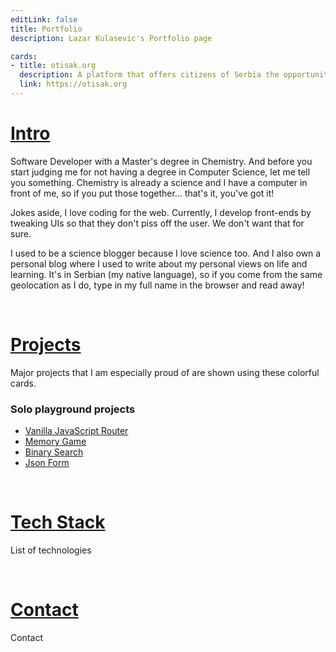 ```yaml
---
editLink: false
title: Portfolio
description: Lazar Kulasevic's Portfolio page

cards:
- title: otisak.org
  description: A platform that offers citizens of Serbia the opportunity to check how safe and protected their personal data is, which they leave and trust to a state body or a privately owned company.
  link: https://otisak.org
---
```

<script setup>
import GridCards from '../components/GridCards.vue'
</script>

# [Intro](/portfolio/#intro)

Software Developer with a Master's degree in Chemistry. And before you start judging me for not having a degree in Computer Science, let me tell you something. Chemistry is already a science and I have a computer in front of me, so if you put those together... that's it, you've got it!

Jokes aside, I love coding for the web. Currently, I develop front-ends by tweaking UIs so that they don't piss off the user. We don't want that for sure.

I used to be a science blogger because I love science too. And I also own a personal blog where I used to write about my personal views on life and learning. It's in Serbian (my native language), so if you come from the same geolocation as I do, type in my full name in the browser and read away!

<br/>

# [Projects](/portfolio/#projects)

Major projects that I am especially proud of are shown using these colorful cards.

<GridCards :height="180"></GridCards>

### Solo playground projects



- [Vanilla JavaScript Router](https://javascript-router.herokuapp.com/)
- [Memory Game](http://lazarkulasevic.github.io/memory-game/)
- [Binary Search](http://lazarkulasevic.github.io/binary-search/)
- [Json Form](https://lazarkulasevic.github.io/json-form)

<br/>

# [Tech Stack](/portfolio/#tech-stack)

List of technologies

<br/>

# [Contact](/portfolio/#contact)

Contact

